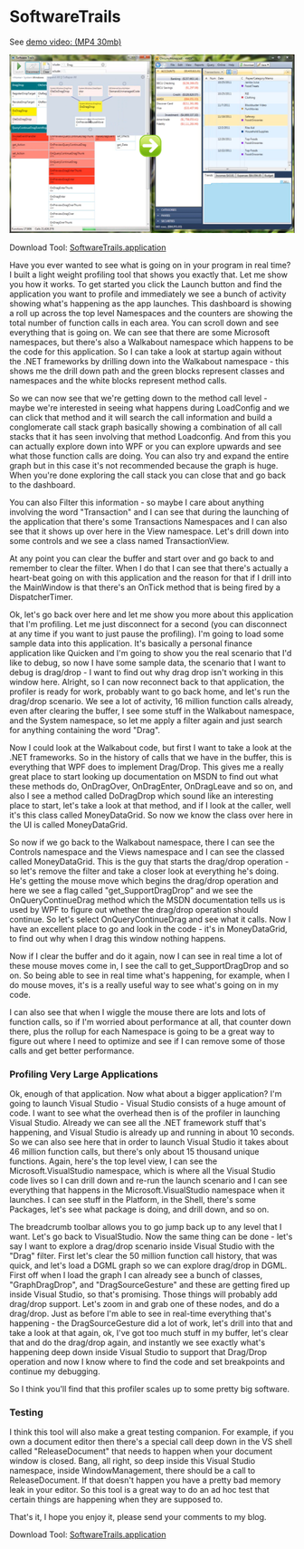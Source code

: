# SoftwareTrails

See [demo video: (MP4 30mb)](https://lovettsoftwarestorage.blob.core.windows.net/videos/SoftwareTrails.mp4)

[![thumbnail](images/SoftwareTrails.png)](https://lovettsoftwarestorage.blob.core.windows.net/videos/SoftwareTrails.mp4)

Download Tool: [SoftwareTrails.application](https://lovettsoftwarestorage.blob.core.windows.net/downloads/SoftwareTrails/SoftwareTrails.application)

Have you ever wanted to see what is going on in your program in real
time?  I built a light weight profiling tool that shows you exactly
that. Let me show you how it works.  To get started you click the
Launch button and find the application you want to profile and
immediately we see a bunch of activity showing what's happening as the
app launches.  This dashboard is showing a roll up across the top
level Namespaces and the counters are showing the total number of
function calls in each area. You can scroll down and see everything
that is going on.  We can see that there are some Microsoft
namespaces, but there's also a Walkabout namespace which happens to be
the code for this application.  So I can take a look at startup again
without the .NET frameworks by drilling down into the Walkabout
namespace - this shows me the drill down path and the green blocks
represent classes and namespaces and the white blocks represent method
calls.

So we can now see that we're getting down to the method call level -
maybe we're interested in seeing what happens during LoadConfig and we
can click that method and it will search the call information and
build a conglomerate call stack graph basically showing a combination
of all call stacks that it has seen involving that method Loadconfig.
And from this you can actually explore down into WPF or you can
explore upwards and see what those function calls are doing.  You can
also try and expand the entire graph but in this case it's not
recommended because the graph is huge.  When you're done exploring the
call stack you can close that and go back to the dashboard.

You can also Filter this information - so maybe I care about anything
involving the word "Transaction" and I can see that during the
launching of the application that there's some Transactions Namespaces
and I can also see that it shows up over here in the View namespace.
Let's drill down into some controls and we see a class named
TransactionView.

At any point you can clear the buffer and start over and go back to
<Home> and remember to clear the filter.  When I do that I can see
that there's actually a heart-beat going on with this application and
the reason for that if I drill into the MainWindow is that there's an
OnTick method that is being fired by a DispatcherTimer.

Ok, let's go back over here and let me show you more about this
application that I'm profiling.  Let me just disconnect for a second
(you can disconnect at any time if you want to just pause the
profiling).  I'm going to load some sample data into this application.
It's basically a personal finance application like Quicken and I'm
going to show you the real scenario that I'd like to debug, so now I
have some sample data, the scenario that I want to debug is drag/drop -
I want to find out why drag drop isn't working in this window here.
Alright, so I can now reconnect back to that application, the profiler
is ready for work, probably want to go back home, and let's run the
drag/drop scenario.  We see a lot of activity, 16 million function
calls already, even after clearing the buffer, I see some stuff in the
Walkabout namespace, and the System namespace, so let me apply a
filter again and just search for anything containing the word "Drag".

Now I could look at the Walkabout code, but first I want to take a
look at the .NET frameworks.  So in the history of calls that we have
in the buffer, this is everything that WPF does to implement
Drag/Drop.  This gives me a really great place to start looking up
documentation on MSDN to find out what these methods do, OnDragOver,
OnDragEnter, OnDragLeave and so on, and also I see a method called
DoDragDrop which sound like an interesting place to start, let's take
a look at that method, and if I look at the caller, well it's this
class called MoneyDataGrid.  So now we know the class over here in the
UI is called MoneyDataGrid.

So now if we go back to the Walkabout namespace, there I can see the
Controls namespace and the Views namespace and I can see the classed
called MoneyDataGrid.  This is the guy that starts the drag/drop
operation - so let's remove the filter and take a closer look at
everything he's doing.  He's getting the mouse move which begins the
drag/drop operation and here we see a flag called
"get_SupportDragDrop" and we see the OnQueryContinueDrag method which
the MSDN documentation tells us is used by WPF to figure out whether
the drag/drop operation should continue.  So let's select
OnQueryContinueDrag and see what it calls.  Now I have an excellent
place to go and look in the code  - it's in MoneyDataGrid, to find out
why when I drag this window nothing happens.

Now if I clear the buffer and do it again, now I can see in real time
a lot of these mouse moves come in, I see the call to
get_SupportDragDrop and so on.  So being able to see in real time
what's happening, for example, when I do mouse moves, it's is a really
useful way to see what's going on in my code.

I can also see that when I wiggle the mouse there are lots and lots of
function calls, so if I'm worried about performance at all, that
counter down there, plus the rollup for each Namespace is going to be
a great way to figure out where I need to optimize and see if I can
remove some of those calls and get better performance.

### Profiling Very Large Applications

Ok, enough of that application.  Now what about a bigger application?
I'm going to launch Visual Studio - Visual Studio consists of a huge
amount of code.  I want to see what the overhead then is of the
profiler in launching Visual Studio.  Already we can see all the .NET
framework stuff that's happening, and Visual Studio is already up and
running in about 10 seconds.  So we can also see here that in order to
launch Visual Studio it takes about 46 million function calls, but
there's only about 15 thousand unique functions.  Again, here's the
top level view, I can see the Microsoft.VisualStudio namespace, which
is where all the Visual Studio code lives so I can drill down and
re-run the launch scenario and I can see everything that happens in
the Microsoft.VisualStudio namespace when it launches.  I can see
stuff in the Platform, in the Shell, there's some Packages, let's see
what package is doing, and drill down, and so on.

The breadcrumb toolbar allows you to go jump back up to any level that
I want.  Let's go back to VisualStudio. Now the same thing can be done -
let's say I want to explore a drag/drop scenario inside Visual
Studio with the "Drag" filter.  First let's clear the 50 million
function call history, that was quick, and let's load a DGML graph so
we can explore drag/drop in DGML.  First off when I load the graph I
can already see a bunch of classes, "GraphDragDrop", and
"DragSourceGesture" and these are getting fired up inside Visual
Studio, so that's promising.  Those things will probably add drag/drop
support.  Let's zoom in and grab one of these nodes, and do a
drag/drop.  Just as before I'm able to see in real-time everything
that's happening - the DragSourceGesture did a lot of work, let's
drill into that and take a look at that again, ok, I've got too much
stuff in my buffer, let's clear that and do the drag/drop again, and
instantly we see exactly what's happening deep down inside Visual
Studio to support that Drag/Drop operation and now I know where to
find the code and set breakpoints and continue my debugging.

So I think you'll find that this profiler scales up to some pretty big software.

### Testing

I think this tool will also make a great testing companion.  For
example, if you own a document editor then there's a special call deep
down in the VS shell called "ReleaseDocument" that needs to happen
when your document window is closed.  Bang, all right, so deep inside
this Visual Studio namespace,  inside WindowManagement, there should
be a call to ReleaseDocument.  If that doesn't happen you have a
pretty bad memory leak in your editor.  So this tool is a great way to
do an ad hoc test that certain things are happening when they are
supposed to.

That's it, I hope you enjoy it, please send your comments to my blog.

Download Tool: [SoftwareTrails.application](https://lovettsoftwarestorage.blob.core.windows.net/downloads/SoftwareTrails/SoftwareTrails.application)
